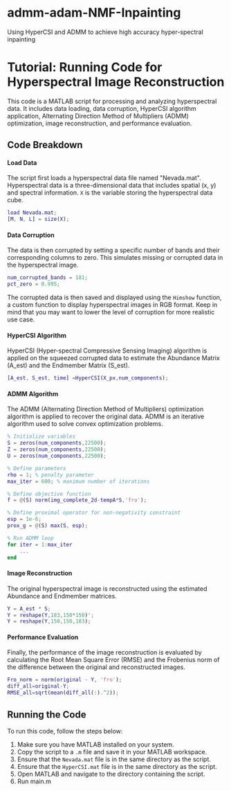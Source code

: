# admm-adam-NMF-Inpainting
Using HyperCSI and ADMM to achieve high accuracy hyper-spectral inpainting
# Tutorial:  Running Code for Hyperspectral Image Reconstruction

This code is a MATLAB script for processing and analyzing hyperspectral data. It includes data loading, data corruption, HyperCSI algorithm application, Alternating Direction Method of Multipliers (ADMM) optimization, image reconstruction, and performance evaluation. 

## Code Breakdown

#### Load Data

The script first loads a hyperspectral data file named "Nevada.mat". Hyperspectral data is a three-dimensional data that includes spatial (x, y) and spectral information. `X` is the variable storing the hyperspectral data cube.

```matlab
load Nevada.mat;
[M, N, L] = size(X);
```
#### Data Corruption

The data is then corrupted by setting a specific number of bands and their corresponding columns to zero. This simulates missing or corrupted data in the hyperspectral image.

```matlab
num_corrupted_bands = 181;
pct_zero = 0.995;
```
The corrupted data is then saved and displayed using the `Himshow` function, a custom function to display hyperspectral images in RGB format.
Keep in mind that you may want to lower the level of corruption for more realistic use case.
#### HyperCSI Algorithm

HyperCSI (Hyper-spectral Compressive Sensing Imaging) algorithm is applied on the squeezed corrupted data to estimate the Abundance Matrix (A_est) and the Endmember Matrix (S_est).

```matlab
[A_est, S_est, time] =HyperCSI(X_px,num_components);
```
#### ADMM Algorithm

The ADMM (Alternating Direction Method of Multipliers) optimization algorithm is applied to recover the original data. ADMM is an iterative algorithm used to solve convex optimization problems. 

```matlab
% Initialize variables
S = zeros(num_components,22500);
Z = zeros(num_components,22500);
U = zeros(num_components,22500);

% Define parameters
rho = 1; % penalty parameter
max_iter = 600; % maximum number of iterations 

% Define objective function
f = @(S) norm(img_complete_2d-tempA*S,'fro');

% Define proximal operator for non-negativity constraint
esp = 1e-6;
prox_g = @(S) max(S, esp);

% Run ADMM loop
for iter = 1:max_iter
    ...
end
```
#### Image Reconstruction

The original hyperspectral image is reconstructed using the estimated Abundance and Endmember matrices.

```matlab
Y = A_est * S;
Y = reshape(Y,183,150*150)';
Y = reshape(Y,150,150,183);
```
#### Performance Evaluation

Finally, the performance of the image reconstruction is evaluated by calculating the Root Mean Square Error (RMSE) and the Frobenius norm of the difference between the original and reconstructed images.

```matlab
Fro_norm = norm(original - Y, 'fro');
diff_all=original-Y;
RMSE_all=sqrt(mean(diff_all(:).^2));
```

## Running the Code

To run this code, follow the steps below:

1. Make sure you have MATLAB installed on your system.
2. Copy the script to a `.m` file and save it in your MATLAB workspace.
3. Ensure that the `Nevada.mat` file is in the same directory as the script.
4. Ensure that the `HyperCSI.mat` file is in the same directory as the script.
5. Open MATLAB and navigate to the directory containing the script.
6. Run main.m

